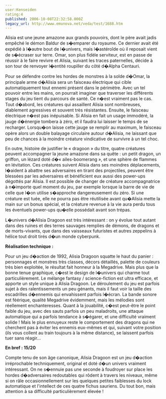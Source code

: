 ```yaml
---
user:Kenseiden
rating:4
published: 2006-10-08T22:32:58.000Z
legacy_url: http://www.emunova.net/veda/test/1688.htm
---
```

Alisia est une jeune amazone aux grands pouvoirs, dont le père avait jadis empêché le démon Baldur de s�emparer du royaume. Ce dernier avait été expédié à l�autre bout de l�univers, mais l�astéroîde où il reposait vient de s�écraser sur terre. Omar, son plus fidèle serviteur, est en passe de réussir à le faire revivre et Alisia, suivant les traces paternelles, décide à son tour de renvoyer l�entité roupiller du côté d�Alpha Centauri.  

  

Pour se défendre contre les hordes de monstres à la solde d�Omar, la principale arme d�Alisia sera un faisceau électrique qui cible automatiquement tout ennemi présent dans le périmètre. Avec un tel pouvoir entre les mains, on pourrait imaginer que traverser les différents stages du jeu tient du parcours de santé. Ce n�est vraiment pas le cas. Tout d�abord, les créatures qui assaillent Alisia sont nombreuses, diablement agressives et souvent très résistantes. Ensuite, le faisceau électrique n�est pas inépuisable. Si Alisia en fait un usage immodéré, la jauge d�énergie tombera à zéro, et il faudra lui laisser le temps de se recharger. Lorsqu�on laisse cette jauge se remplir au maximum, le faisceau opère alors un double balayage circulaire autour d�Alisia, ne laissant que peu de chances à la moindre créature vindicative de survivre à un tel choc.  

  

En outre, histoire de justifier le « dragoon » du titre, quatre créatures peuvent accompagner la jeune amazone dans sa quête : un petit dragon, un griffon, un lézard doté d�« ailes-boomerang », et une sphère de flammes en lévitation. Ces créatures suivent Alisia dans ses moindres déplacements, l�aident à abattre ses adversaires en tirant des projectiles, peuvent être blessées par les adversaires et bénéficient eux aussi des power-ups dégottés par Alisia. Il est possible de changer de créature accompagnatrice à n�importe quel moment du jeu, par exemple lorsque la barre de vie de celle que l�on utilise s�approche dangereusement du zéro. Si une créature est tuée, elle ne pourra pas être réutilisée avant qu�Alisia mette la main sur un bonus spécial, et la créature revenue à la vie aura perdu tous les éventuels power-ups qu�elle possédait avant son trépas.  

  

L�univers d�Alisia Dragoon est très intéressant : on y évolue tout autant dans des ruines et des terres sauvages remplies de démons, de dragons et de morts-vivants, que dans des vaisseaux futuristes et autres zeppelins à hélice tout droit tirés d�un monde cyberpunk.  

  

**Réalisation technique :**  

Pour un jeu d�action de 1992, Alisia Dragoon squatte le haut du panier : personnages et monstres très classes, décors détaillés, palette de couleurs très bien exploitée, le résultat fait honneur à la Megadrive. Mais plus que la bonne tenue graphique, c�est le design de l�univers qui charme tout particulièrement. Le mélange fantasy / science-fiction est ultra efficace, et apporte un style unique à Alisia Dragoon. Le déroulement du jeu est parfois sujet à des ralentissements un peu génants, mais il faut voir la taille des escadrilles d�ennemis qui envahissent parfois l�écran. La bande sonore est féérique, qualité Megadrive évidemment, mais les mélodies sont réellement enchanteresses. Quant à la jouabilité, c�est peut-être le point faible du jeu, avec des sauts parfois un peu maladroits, une attaque automatique qui a parfois tendance à s�égarer, et une difficulté vraiment solide ! Mais le plus ennuyeux reste le comportement des dragons qui ne cherchent pas à éviter les ennemis eux-mêmes et qui, suivant votre position (ils vous collent au train toujours à la même distance), se laissent parfois tuer sans réagir...  

  

**En bref : 15/20**  

Compte tenu de son âge canonique, Alisia Dragoon est un jeu d�action irréprochable techniquement, original et doté d�un univers vraiment intéressant. On ne s�ennuie pas une seconde à foudroyer sur place les hordes d�adversaires redoutables qui rôdent à travers les niveaux, même si on râle occasionnellement sur les quelques petites faiblesses du lock automatique et l'intellect de ces quatre fichus sauriens. Du tout bon, mais attention à sa difficulté particulièrement élevée !